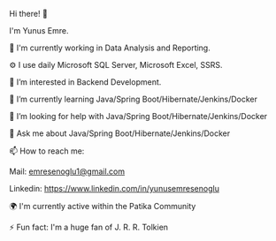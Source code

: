 Hi there! 👋

I'm Yunus Emre.

🏢 I'm currently working in Data Analysis and Reporting.

⚙️ I use daily Microsoft SQL Server, Microsoft Excel, SSRS.

👀 I’m interested in Backend Development.

🌱 I’m currently learning Java/Spring Boot/Hibernate/Jenkins/Docker

🤔 I’m looking for help with Java/Spring Boot/Hibernate/Jenkins/Docker

💬 Ask me about  Java/Spring Boot/Hibernate/Jenkins/Docker

📫 How to reach me:

Mail: emresenoglu1@gmail.com

Linkedin: https://www.linkedin.com/in/yunusemresenoglu

🌍 I'm currently active within the Patika Community

⚡️ Fun fact: I'm a huge fan of  J. R. R. Tolkien
